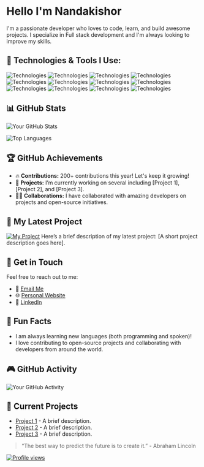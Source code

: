 # Hello I'm Nandakishor 

I'm a passionate developer who loves to code, learn, and build awesome projects. I specialize in Full stack development and I'm always looking to improve my skills.

## 🔧 Technologies & Tools I Use:

![Technologies](https://img.shields.io/badge/Technologies-HTML5-blue?style=flat-square&logo=html5)
![Technologies](https://img.shields.io/badge/Technologies-CSS3-blue?style=flat-square&logo=css3)
![Technologies](https://img.shields.io/badge/Technologies-JavaScript-blue?style=flat-square&logo=javascript)
![Technologies](https://img.shields.io/badge/Technologies-React-blue?style=flat-square&logo=react)
![Technologies](https://img.shields.io/badge/Technologies-Next.js-blue?style=flat-square&logo=next.js)
![Technologies](https://img.shields.io/badge/Technologies-Node.js-blue?style=flat-square&logo=node.js)
![Technologies](https://img.shields.io/badge/Technologies-Express-blue?style=flat-square&logo=express)
![Technologies](https://img.shields.io/badge/Technologies-Python-blue?style=flat-square&logo=python)
![Technologies](https://img.shields.io/badge/Technologies-C-blue?style=flat-square&logo=c)
![Technologies](https://img.shields.io/badge/Technologies-MySQL-blue?style=flat-square&logo=mysql)
![Technologies](https://img.shields.io/badge/Technologies-PostgreSQL-blue?style=flat-square&logo=postgresql)
![Technologies](https://img.shields.io/badge/Technologies-MongoDB-blue?style=flat-square&logo=mongodb)
## 📊 GitHub Stats

![Your GitHub Stats](https://github-readme-stats.vercel.app/api?username=SilentCodeSage&show_icons=true&hide_title=true&count_private=true&hide=prs&theme=radical)

![Top Languages](https://github-readme-stats.vercel.app/api/top-langs/?username=SilentCodeSage&layout=compact&theme=radical)

## 🏆 GitHub Achievements

- 🔥 **Contributions:** 200+ contributions this year! Let's keep it growing! 
- 🌱 **Projects:** I’m currently working on several including [Project 1], [Project 2], and [Project 3].
- 👨‍💻 **Collaborations:** I have collaborated with amazing developers on projects and open-source initiatives.

## 🚀 My Latest Project

[![My Project](https://img.shields.io/badge/Project-Name-green?style=flat-square)](https://github.com/yourusername/yourproject)
Here’s a brief description of my latest project: [A short project description goes here].

## 📧 Get in Touch

Feel free to reach out to me:

- 📧 [Email Me](nandunandakishor345@gmail.com)
- 🌐 [Personal Website](https://yourwebsite.com)
- 📝 [LinkedIn]([https://linkedin.com/in/yourprofile](https://www.linkedin.com/in/nandakishor-a-s-3b765a23a/))

## 🎉 Fun Facts

- I am always learning new languages (both programming and spoken)!
- I love contributing to open-source projects and collaborating with developers from around the world.

## 🎮 GitHub Activity

![Your GitHub Activity](https://github-readme-activity-graph.cyclic.app/graph?username=SilentCodeSage&theme=github)


## 💼 Current Projects

- [Project 1](https://github.com/yourusername/project1) - A brief description.
- [Project 2](https://github.com/yourusername/project2) - A brief description.
- [Project 3](https://github.com/yourusername/project3) - A brief description.

> “The best way to predict the future is to create it.” - Abraham Lincoln

[![Profile views](https://komarev.com/ghpvc/?username=SilentCodeSage)](https://github.com/SilentCodeSage)
